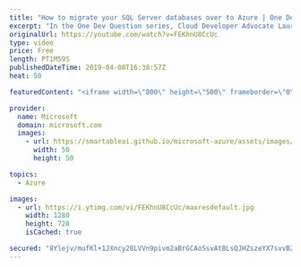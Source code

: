 ```yaml
---
title: "How to migrate your SQL Server databases over to Azure | One Dev Question: Laurent Bugnion"
excerpt: "In the One Dev Question series, Cloud Developer Advocate Laurent Bugnion explains various development features of Azure. In this video, Laurent explains how to move your more complex existing SQL Server databases containing cross-database joins to Azure.    Get more information at: http://gslb.ch/296c-onedevquestion"
originalUrl: https://youtube.com/watch?v=FEKhnU8CcUc
type: video
price: Free
length: PT1M59S
publishedDateTime: 2019-04-08T16:38:57Z
heat: 50

featuredContent: "<iframe width=\"800\" height=\"500\" frameborder=\"0\" src=\"https://www.youtube.com/embed/FEKhnU8CcUc\" allow=\"accelerometer; autoplay; encrypted-media; gyroscope; picture-in-picture\" allowfullscreen></iframe>"

provider:
  name: Microsoft
  domain: microsoft.com
  images:
    - url: https://smartableai.github.io/microsoft-azure/assets/images/organizations/microsoft.com-50x50.jpg
      width: 50
      height: 50

topics:
  - Azure

images:
  - url: https://i.ytimg.com/vi/FEKhnU8CcUc/maxresdefault.jpg
    width: 1280
    height: 720
    isCached: true

secured: "8Ylejv/mufKl+1JXncy28LVVn9pivm2aBrGCAoSsvAtBLsQJHZszeYX7svvBZ1PlUcUZm7jnZTz3kMlPZso6QgA/6rvFV/8bOjjUdKCOQXN7nMyV7OF23Z4FGc1yx2xWTXlyDakcQDbNXSY1NtDGUSPesgv85O9d62iFDJmZBiQ5m+JSG9kG8mPWkZSHKYmJkn+nALoFHWzWiDtolWy7MNyAT+CvWWgVAGUcHPdrl6nLPymArxaqMAr/dIKClPFGhAkFwBPj50D5KsyVaUYxCuk9SfPH+wZx6SjFPpiNbo9fy8wCwAu+553FcrxtrLKGmzaboLhG/3IJsz/CQHdIq83zbKHZxm+mqegLXcef14x9PgXRU/MxHlPBsv9YBJR5izK0JRTSUREd0OPIV3/DMMD8fbEgZe3PoKm/Hs1k+/Q=;fuhPLwBolk8BH5xkFyGMSw=="
---
```


